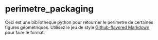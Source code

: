 # perimetre_packaging

Ceci est une bibliotheque python pour retourner le perimetre de certaines figures géométriques. Utilisez le jeu de style
[Github-flavored Markdown](https://guides.github.com/features/mastering-markdown/) pour faire le format.
